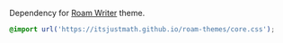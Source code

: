 Dependency for [Roam Writer](https://github.com/itsjustmath/roam-css/tree/main/roam-writer) theme.

```css
@import url('https://itsjustmath.github.io/roam-themes/core.css');
```
